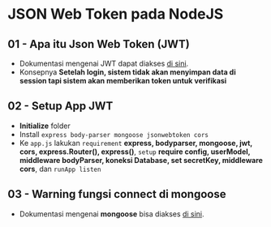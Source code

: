 # JSON Web Token pada NodeJS  

## 01 - Apa itu Json Web Token (JWT)  
- Dokumentasi mengenai JWT dapat diakses [di sini](https://jwt.io/).
- Konsepnya **Setelah login, sistem tidak akan menyimpan data di session tapi sistem akan memberikan token untuk verifikasi**  

## 02 - Setup App JWT  
- **Initialize** folder
- Install `express body-parser mongoose jsonwebtoken cors`
- Ke `app.js` lakukan `requirement` **express, bodyparser, mongoose, jwt, cors, express.Router(), express()**, `setup` **require config, userModel, middleware bodyParser, koneksi Database, set secretKey, middleware cors**, dan `runApp listen`

## 03 - Warning fungsi connect di mongoose
- Dokumentasi mengenai **mongoose** bisa diakses [di sini](https://mongoosejs.com/).